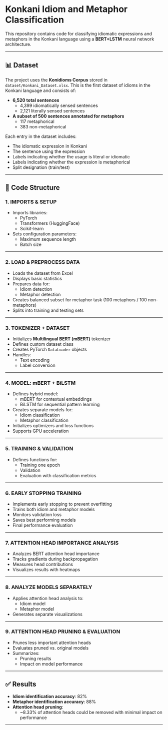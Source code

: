 # Konkani Idiom and Metaphor Classification

This repository contains code for classifying idiomatic expressions and metaphors in the Konkani language using a **BERT+LSTM** neural network architecture.

---

## 📊 Dataset

The project uses the **Konidioms Corpus** stored in `dataset/Konkani_Dataset.xlsx`. This is the first dataset of idioms in the Konkani language and consists of:

- **6,520 total sentences**
  - 4,399 idiomatically sensed sentences  
  - 2,121 literally sensed sentences
- **A subset of 500 sentences annotated for metaphors**
  - 117 metaphorical  
  - 383 non-metaphorical

Each entry in the dataset includes:
- The idiomatic expression in Konkani
- The sentence using the expression
- Labels indicating whether the usage is literal or idiomatic
- Labels indicating whether the expression is metaphorical
- Split designation (train/test)

---

## 🧱 Code Structure

### 1. IMPORTS & SETUP
- Imports libraries:  
  - PyTorch  
  - Transformers (HuggingFace)  
  - Scikit-learn  
- Sets configuration parameters:  
  - Maximum sequence length  
  - Batch size  

---

### 2. LOAD & PREPROCESS DATA
- Loads the dataset from Excel
- Displays basic statistics
- Prepares data for:
  - Idiom detection
  - Metaphor detection
- Creates balanced subset for metaphor task (100 metaphors / 100 non-metaphors)
- Splits into training and testing sets

---

### 3. TOKENIZER + DATASET
- Initializes **Multilingual BERT (mBERT)** tokenizer
- Defines custom dataset class
- Creates PyTorch `DataLoader` objects
- Handles:
  - Text encoding  
  - Label conversion  

---

### 4. MODEL: mBERT + BiLSTM
- Defines hybrid model:  
  - mBERT for contextual embeddings  
  - BiLSTM for sequential pattern learning
- Creates separate models for:
  - Idiom classification
  - Metaphor classification
- Initializes optimizers and loss functions
- Supports GPU acceleration

---

### 5. TRAINING & VALIDATION
- Defines functions for:
  - Training one epoch
  - Validation
  - Evaluation with classification metrics

---

### 6. EARLY STOPPING TRAINING
- Implements early stopping to prevent overfitting
- Trains both idiom and metaphor models
- Monitors validation loss
- Saves best performing models
- Final performance evaluation

---

### 7. ATTENTION HEAD IMPORTANCE ANALYSIS
- Analyzes BERT attention head importance
- Tracks gradients during backpropagation
- Measures head contributions
- Visualizes results with heatmaps

---

### 8. ANALYZE MODELS SEPARATELY
- Applies attention head analysis to:
  - Idiom model
  - Metaphor model
- Generates separate visualizations

---

### 9. ATTENTION HEAD PRUNING & EVALUATION
- Prunes less important attention heads
- Evaluates pruned vs. original models
- Summarizes:
  - Pruning results
  - Impact on model performance

---

## ✅ Results

- **Idiom identification accuracy**: 82%  
- **Metaphor identification accuracy**: 88%  
- **Attention head pruning**:  
  - ~8.33% of attention heads could be removed with minimal impact on performance

---

